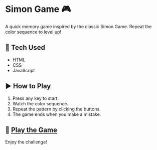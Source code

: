 # Simon Game 🎮

A quick memory game inspired by the classic Simon Game. Repeat the color sequence to level up!

## 🔧 Tech Used
- HTML  
- CSS  
- JavaScript  

## ▶️ How to Play
1. Press any key to start.
2. Watch the color sequence.
3. Repeat the pattern by clicking the buttons.
4. The game ends when you make a mistake.

## 🔗 [Play the Game]("url")

Enjoy the challenge!
